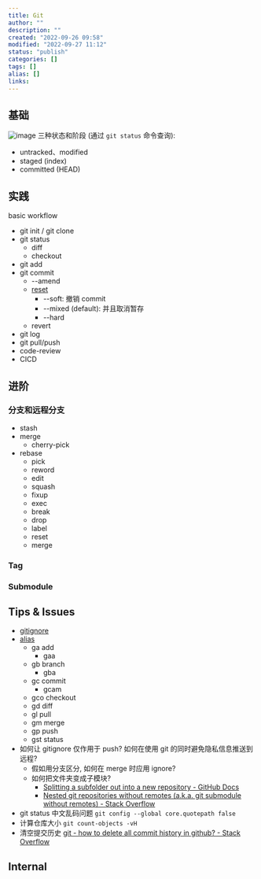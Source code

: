```yaml
---
title: Git
author: ""
description: ""
created: "2022-09-26 09:58"
modified: "2022-09-27 11:12"
status: "publish"
categories: []
tags: []
alias: []
links: 
---
```


## 基础
![image](https://git-scm.com/book/en/v2/images/areas.png)
三种状态和阶段 (通过 `git status` 命令查询):
- untracked、modified
- staged (index)
- committed (HEAD)

## 实践
basic workflow
- git init / git clone
- git status
    - diff
    - checkout
- git add
- git commit
    - --amend
    - [reset](https://git-scm.com/book/zh/v2/Git-工具-重置揭密#_git_reset)
        - --soft: 撤销 commit
        - --mixed (default): 并且取消暂存
        - --hard
    - revert
- git log
- git pull/push
- code-review
- CICD

## 进阶
### 分支和远程分支
- stash
- merge
    - cherry-pick
- rebase
    - pick
    - reword
    - edit
    - squash
    - fixup
    - exec
    - break
    - drop
    - label
    - reset
    - merge
### Tag
### Submodule

## Tips & Issues
- [gitignore](https://docs.github.com/cn/get-started/getting-started-with-git/ignoring-files)
- [alias](https://github.com/ohmyzsh/ohmyzsh/tree/master/plugins/git)
    - ga add
        - gaa
    - gb branch
        - gba
    - gc commit
        - gcam
    - gco checkout
    - gd diff
    - gl pull
    - gm merge
    - gp push
    - gst status
- 如何让 gitignore 仅作用于 push? 如何在使用 git 的同时避免隐私信息推送到远程?
    - 假如用分支区分, 如何在 merge 时应用 ignore?
    - 如何把文件夹变成子模块? 
        - [Splitting a subfolder out into a new repository - GitHub Docs](https://docs.github.com/en/get-started/using-git/splitting-a-subfolder-out-into-a-new-repository)
        - [Nested git repositories without remotes (a.k.a. git submodule without remotes) - Stack Overflow](https://stackoverflow.com/questions/6100966/nested-git-repositories-without-remotes-a-k-a-git-submodule-without-remotes)
- git status 中文乱码问题  `git config --global core.quotepath false`
- 计算仓库大小 `git count-objects -vH`
- 清空提交历史 [git - how to delete all commit history in github? - Stack Overflow](https://stackoverflow.com/questions/13716658/how-to-delete-all-commit-history-in-github)

## Internal